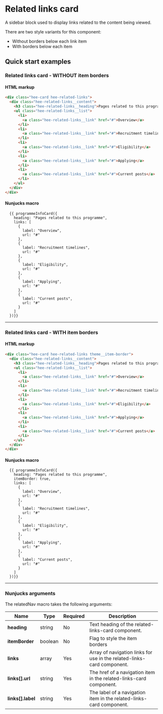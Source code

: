 # Related links card
A sidebar block used to display links related to the content being viewed.

There are two style variants for this component:

- Without borders below each link item
- With borders below each item

## Quick start examples

### Related links card - WITHOUT item borders

#### HTML markup

```html
<div class="hee-card hee-related-links">
  <div class="hee-related-links__content">
    <h3 class="hee-related-links__heading">Pages related to this programme</h3>
    <ul class="hee-related-links__list">
      <li>
        <a class="hee-related-links__link" href="#">Overview</a>
      </li>
      <li>
        <a class="hee-related-links__link" href="#">Recruitment timelines</a>
      </li>
      <li>
        <a class="hee-related-links__link" href="#">Eligibility</a>
      </li>
      <li>
        <a class="hee-related-links__link" href="#">Applying</a>
      </li>
      <li>
        <a class="hee-related-links__link" href="#">Current posts</a>
      </li>
    </ul>
  </div>
</div>
```

#### Nunjucks macro

```
  {{ programmeInfoCard({
    heading: "Pages related to this programme",
    links: [
      {
        label: "Overview",
        url: "#"
      },
      {
        label: "Recruitment timelines",
        url: "#"
      },
      {
        label: "Eligibility",
        url: "#"
      },
      {
        label: "Applying",
        url: "#"
      },
      {
        label: "Current posts",
        url: "#"
      }
    ]
  })}}
```

---

### Related links card - WITH item borders

#### HTML markup

```html
<div class="hee-card hee-related-links theme__item-border">
  <div class="hee-related-links__content">
    <h3 class="hee-related-links__heading">Pages related to this programme</h3>
    <ul class="hee-related-links__list">
      <li>
        <a class="hee-related-links__link" href="#">Overview</a>
      </li>
      <li>
        <a class="hee-related-links__link" href="#">Recruitment timelines</a>
      </li>
      <li>
        <a class="hee-related-links__link" href="#">Eligibility</a>
      </li>
      <li>
        <a class="hee-related-links__link" href="#">Applying</a>
      </li>
      <li>
        <a class="hee-related-links__link" href="#">Current posts</a>
      </li>
    </ul>
  </div>
</div>
```

#### Nunjucks macro

```
  {{ programmeInfoCard({
    heading: "Pages related to this programme",
    itemBorder: true,
    links: [
      {
        label: "Overview",
        url: "#"
      },
      {
        label: "Recruitment timelines",
        url: "#"
      },
      {
        label: "Eligibility",
        url: "#"
      },
      {
        label: "Applying",
        url: "#"
      },
      {
        label: "Current posts",
        url: "#"
      }
    ]
  })}}
```

---

### Nunjucks arguments

The relatedNav macro takes the following arguments:

| Name                | Type    | Required  | Description                                                            |
| --------------------|---------|-----------|------------------------------------------------------------------------|
| **heading**         | string  | No        | Text heading of the related-links-card component.                      |
| **itemBorder**      | boolean | No        | Flag to style the item borders                                         |
| **links**           | array   | Yes       | Array of navigation links for use in the related-links-card component. |
| **links[].url**     | string  | Yes       | The href of a navigation item in the related-links-card component.     |
| **links[].label**   | string  | Yes       | The label of a navigation item in the related-links-card component.    |
